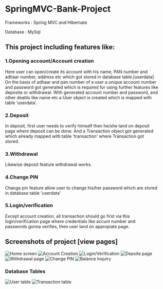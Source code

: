 # SpringMVC-Bank-Project

Frameworks : Spring MVC and  Hibernate
             
Database :   MySql

## This project including features like:

### 1.Opening account/Account creation
   Here user can open/create its account with his name, PAN number and adhaar number, address etc which got stored in database table.[userdata]
   On the basis of adhaar and pan number of a user a unique account number and password got generated which is required for using further features like deposite or withdrawal.
   With generated account number and password, and other deatils like name etc a User object is created which is mapped with table 'userdata'.

### 2.Deposit
  In deposit, first user needs to verify himself then he/she land on deposit page where deposit can be done. And a Transaction object got generated which already mapped with table 'transaction' where Transaction got stored.
  
### 3.Withdrawal
  Likewise deposit feature withdrawal works.
  
### 4.Change PIN
  Change pin feature allow user to change his/her password which are stored in database table 'userdata' 

### 5.Login/verification
  Except account creation, all transaction should go first via this login/verification page where credentials like accunt number and passwords gonna verifies, then user land on appropiate page. 
  
  ## Screenshots of project [view pages]
  ![Home screen](https://github.com/Shankytomar/SpringMVC-Bank-Project/tree/master/Screenshots/homepage.jpg)
  ![Account Creation](https://github.com/Shankytomar/SpringMVC-Bank-Project/tree/master/Screenshots/openaccount.jpg)
  ![Login/Verification](https://github.com/Shankytomar/SpringMVC-Bank-Project/tree/master/Screenshots/logIn.jpg)
  ![Depsite page](https://github.com/Shankytomar/SpringMVC-Bank-Project/tree/master/Screenshots/deposit.jpg)
  ![Withdrawal page](https://github.com/Shankytomar/SpringMVC-Bank-Project/tree/master/Screenshots/withdrawal.jpg)
  ![Change PIN](https://github.com/Shankytomar/SpringMVC-Bank-Project/tree/master/Screenshots/changepin.jpg)
  ![Balance Inquiry](https://github.com/Shankytomar/SpringMVC-Bank-Project/tree/master/Screenshots/balance.jpg)
  ### Database Tables
  ![User table](https://github.com/Shankytomar/SpringMVC-Bank-Project/tree/master/Screenshot/userdata.jpg)
  ![Transaction table](https://github.com/Shankytomar/SpringMVC-Bank-Project/tree/master/Screenshot/transaction.jpg)
  
  
